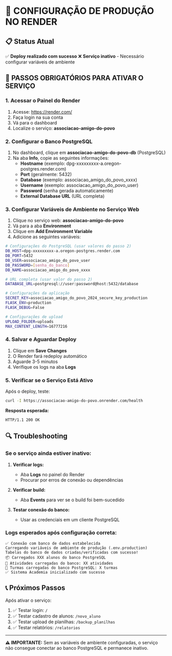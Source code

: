 # 🚀 CONFIGURAÇÃO DE PRODUÇÃO NO RENDER

## 📋 Status Atual

✅ **Deploy realizado com sucesso**
❌ **Serviço inativo** - Necessário configurar variáveis de ambiente

## 🔧 PASSOS OBRIGATÓRIOS PARA ATIVAR O SERVIÇO

### 1. Acessar o Painel do Render

1. Acesse: https://render.com/
2. Faça login na sua conta
3. Vá para o dashboard
4. Localize o serviço: **associacao-amigo-do-povo**

### 2. Configurar o Banco PostgreSQL

1. No dashboard, clique em **associacao-amigo-do-povo-db** (PostgreSQL)
2. Na aba **Info**, copie as seguintes informações:
   - **Hostname** (exemplo: dpg-xxxxxxxxx-a.oregon-postgres.render.com)
   - **Port** (geralmente: 5432)
   - **Database** (exemplo: associacao_amigo_do_povo_xxxx)
   - **Username** (exemplo: associacao_amigo_do_povo_user)
   - **Password** (senha gerada automaticamente)
   - **External Database URL** (URL completa)

### 3. Configurar Variáveis de Ambiente no Serviço Web

1. Clique no serviço web: **associacao-amigo-do-povo**
2. Vá para a aba **Environment**
3. Clique em **Add Environment Variable**
4. Adicione as seguintes variáveis:

```bash
# Configurações do PostgreSQL (usar valores do passo 2)
DB_HOST=dpg-xxxxxxxxx-a.oregon-postgres.render.com
DB_PORT=5432
DB_USER=associacao_amigo_do_povo_user
DB_PASSWORD=[senha_do_banco]
DB_NAME=associacao_amigo_do_povo_xxxx

# URL completa (usar valor do passo 2)
DATABASE_URL=postgresql://user:password@host:5432/database

# Configurações da aplicação
SECRET_KEY=associacao_amigo_do_povo_2024_secure_key_production
FLASK_ENV=production
FLASK_DEBUG=False

# Configurações de upload
UPLOAD_FOLDER=uploads
MAX_CONTENT_LENGTH=16777216
```

### 4. Salvar e Aguardar Deploy

1. Clique em **Save Changes**
2. O Render fará redeploy automático
3. Aguarde 3-5 minutos
4. Verifique os logs na aba **Logs**

### 5. Verificar se o Serviço Está Ativo

Após o deploy, teste:

```bash
curl -I https://associacao-amigo-do-povo.onrender.com/health
```

**Resposta esperada:**
```
HTTP/1.1 200 OK
```

## 🔍 Troubleshooting

### Se o serviço ainda estiver inativo:

1. **Verificar logs:**
   - Aba **Logs** no painel do Render
   - Procurar por erros de conexão ou dependências

2. **Verificar build:**
   - Aba **Events** para ver se o build foi bem-sucedido

3. **Testar conexão do banco:**
   - Usar as credenciais em um cliente PostgreSQL

### Logs esperados após configuração correta:

```
✅ Conexão com banco de dados estabelecida
Carregando variáveis de ambiente de produção (.env.production)
Tabelas do banco de dados criadas/verificadas com sucesso!
📦 Carregados XXX alunos do banco PostgreSQL
🎯 Atividades carregadas do banco: XX atividades
📅 Turmas carregadas do banco PostgreSQL: X turmas
✅ Sistema Academia inicializado com sucesso
```

## 📞 Próximos Passos

Após ativar o serviço:

1. ✅ Testar login: `/`
2. ✅ Testar cadastro de alunos: `/novo_aluno`
3. ✅ Testar upload de planilhas: `/backup_planilhas`
4. ✅ Testar relatórios: `/relatorios`

---

**⚠️ IMPORTANTE:** Sem as variáveis de ambiente configuradas, o serviço não consegue conectar ao banco PostgreSQL e permanece inativo.